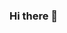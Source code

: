 ### Hi there 👋

<!--
**crisbzer/crisbzer** is a ✨ _special_ ✨ repository because its `README.md` (this file) appears on your GitHub profile.

Here are some ideas to get you started:

- 🔭 I’m currently working on learn about github
- 🌱 I’m currently learning the basic of TI
- 👯 I’m looking to collaborate on TI projects
- 🤔 I’m looking for help with problems tha i can help using github
- 💬 Ask me about NBA
- 📫 How to reach me: in Brazil
- 😄 Pronouns: he
- ⚡ Fun fact: nothing :(
-->
